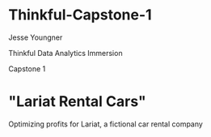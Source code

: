 # Thinkful-Capstone-1
Jesse Youngner

Thinkful Data Analytics Immersion

Capstone 1

# "Lariat Rental Cars"
Optimizing profits for Lariat, a fictional car rental company
